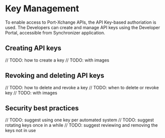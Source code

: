 # Key Management

To enable access to Port-Xchange APIs, the API Key-based authoriation is used.
The Developers can create and manage API keys using the Developer Portal, accessible from Synchronizer application.

## Creating API keys

// TODO: how to create a key
// TODO: with images

## Revoking and deleting API keys

// TODO: how to delete and revoke a key
// TODO: when to delete or revoke key
// TODO: with images

## Security best practices

// TODO: suggest using one key per automated system
// TODO: suggest rotating keys once in a while
// TODO: suggest reviewing and removing the keys not in use